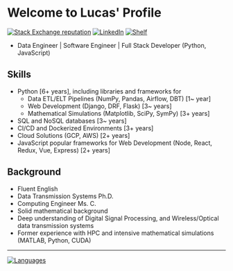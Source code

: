 # Welcome to Lucas' Profile

[![Stack Exchange reputation](https://img.shields.io/badge/Stack_Overflow-FE7A16?style=for-the-badge&logo=stack-overflow&logoColor=white)](https://stackoverflow.com/users/5114495/lucascavalcante)
[![LinkedIn](https://img.shields.io/badge/LinkedIn-0077B5?style=for-the-badge&logo=linkedin&logoColor=white)](https://linkedin.com/in/lucas-cp-cavalcante)
[![Shelf](https://img.shields.io/badge/Shelf-green?style=for-the-badge&logo=bookstack&logoColor=white)](https://github.com/cavalcantelucas/shelf)

- Data Engineer | Software Engineer | Full Stack Developer (Python, JavaScript)

## Skills

- Python [6+ years], including libraries and frameworks for
  - Data ETL/ELT Pipelines (NumPy, Pandas, Airflow, DBT) [1~ year]
  - Web Development (Django, DRF, Flask) [3~ years]
  - Mathematical Simulations (Matplotlib, SciPy, SymPy) [3+ years]
- SQL and NoSQL databases [3~ years]
- CI/CD and Dockerized Environments [3+ years]
- Cloud Solutions (GCP, AWS) [2+ years]
- JavaScript popular frameworks for Web Development (Node, React, Redux, Vue, Express) [2+ years]

## Background

- Fluent English
- Data Transmission Systems Ph.D.
- Computing Engineer Ms. C.
- Solid mathematical background
- Deep understanding of Digital Signal Processing, and Wireless/Optical data transmission systems
- Former experience with HPC and intensive mathematical simulations (MATLAB, Python, CUDA)

---

[![Languages](https://github-readme-stats.vercel.app/api/top-langs/?username=cavalcantelucas&layout=compact)](https://github.com/cavalcantelucas/)

